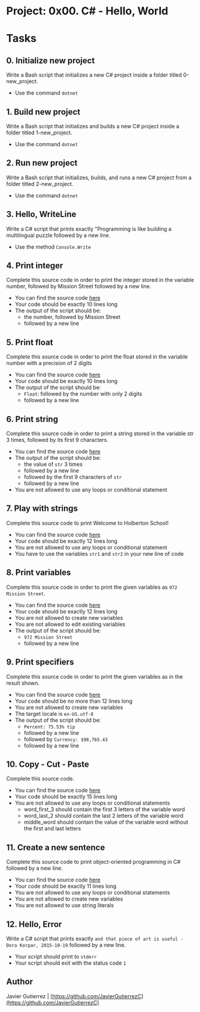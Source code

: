 # Project: 0x00. C# - Hello, World

# Tasks

## 0. Initialize new project
Write a Bash script that initializes a new C# project inside a folder titled 0-new_project.

* Use the command ```dotnet ```
             
## 1. Build new project
Write a Bash script that initializes and builds a new C# project inside a folder titled 1-new_project.

* Use the command ```dotnet ```

## 2. Run new project
Write a Bash script that initializes, builds, and runs a new C# project from a folder titled 2-new_project.

* Use the command ```dotnet ```

## 3. Hello, WriteLine
Write a C# script that prints exactly "Programming is like building a multilingual puzzle followed by a new line.

* Use the method ```Console.Write```

## 4. Print integer
Complete this source code in order to print the integer stored in the variable number, followed by Mission Street followed by a new line.

* You can find the source code [here](https://github.com/holbertonschool/0x00.cs/blob/master/4-print_integer.cs)
* Your code should be exactly 10 lines long
* The output of the script should be:
   * the number, followed by Mission Street
   * followed by a new line

## 5. Print float
Complete this source code in order to print the float stored in the variable number with a precision of 2 digits

* You can find the source code [here](https://github.com/holbertonschool/0x00.cs/blob/master/5-print_float.cs)
* Your code should be exactly 10 lines long
* The output of the script should be:
   * ```Float```: followed by the number with only 2 digits
   * followed by a new line

## 6. Print string
Complete this source code in order to print a string stored in the variable str 3 times, followed by its first 9 characters.
* You can find the source code [here](https://github.com/holbertonschool/0x00.cs/blob/master/6-print_string.cs)
* The output of the script should be:
   * the value of ```str``` 3 times
   * followed by a new line
   * followed by the first 9 characters of ```str```
   * followed by a new line
* You are not allowed to use any loops or conditional statement

## 7. Play with strings
Complete this source code to print Welcome to Holberton School!

* You can find the source code [here](https://github.com/holbertonschool/0x00.cs/blob/master/7-concat.cs)
* Your code should be exactly 12 lines long
* You are not allowed to use any loops or conditional statement
* You have to use the variables ```str1``` and ```str2``` in your new line of code

## 8. Print variables
Complete this source code in order to print the given variables as ```972 Mission Street```.

* You can find the source code [here](https://github.com/holbertonschool/0x00.cs/blob/master/8-print_variable.cs)
* Your code should be exactly 12 lines long
* You are not allowed to create new variables
* You are not allowed to edit existing variables
* The output of the script should be:
   * ```972 Mission Street```
   * followed by a new line

## 9. Print specifiers
Complete this source code in order to print the given variables as in the result shown.

* You can find the source code [here](https://github.com/holbertonschool/0x00.cs/blob/master/9-print_specifiers.cs)
* Your code should be no more than 12 lines long
* You are not allowed to create new variables
* The target locale is ```en-US.utf-8```
* The output of the script should be:
  * ```Percent: 75.53% tip```
  * followed by a new line
  * followed by ```Currency: $98,765.43```
  * followed by a new line

## 10. Copy - Cut - Paste
Complete this source code.

* You can find the source code [here](https://github.com/holbertonschool/0x00.cs/blob/master/10-copy_cut_paste.cs)
* Your code should be exactly 15 lines long
* You are not allowed to use any loops or conditional statements
  * word_first_3 should contain the first 3 letters of the variable word
  * word_last_2 should contain the last 2 letters of the variable word
  * middle_word should contain the value of the variable word without the first and last letters

## 11. Create a new sentence
Complete this source code to print object-oriented programming in C# followed by a new line.

* You can find the source code [here](https://github.com/holbertonschool/0x00.cs/blob/master/11-concat_edges.cs)
* Your code should be exactly 11 lines long
* You are not allowed to use any loops or conditional statements
* You are not allowed to create new variables
* You are not allowed to use string literals

## 12. Hello, Error
Write a C# script that prints exactly ```and that piece of art is useful - Dora Korpar, 2015-10-19``` followed by a new line.

* Your script should print to ```stderr```
* Your script should exit with the status code ```1```

      

## Author

Javier Gutierrez  | [https://github.com/JavierGutierrezC](https://github.com/JavierGutierrezC)